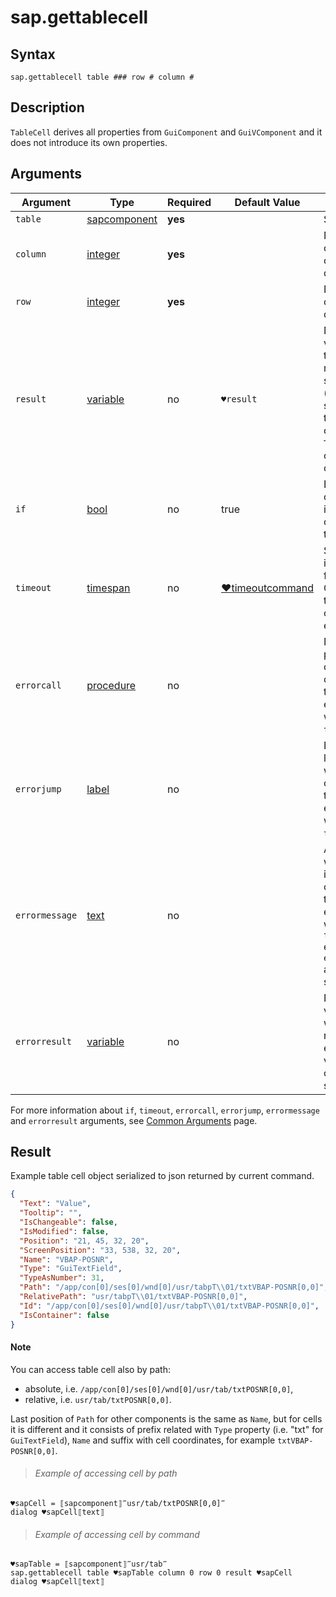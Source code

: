 ﻿# sap.gettablecell

## Syntax

```G1ANT
sap.gettablecell table ### row # column #
```

## Description
`TableCell` derives all properties from `GuiComponent` and `GuiVComponent`
and it does not introduce its own properties.


## Arguments

| Argument         | Type                                                              | Required | Default Value   | Description                                                  |
| ---------------- | ----------------------------------------------------------------- | -------- | --------------- | ------------------------------------------------------------ |
| `table`         | [sapcomponent](../../../Structures/SapComponentStructure.md)      | **yes**  |                 | Source table. |
| `column`        | [integer](/G1ANT.Addons/G1ANT.Language/Structures/integerStructure.md)    | **yes**  |                 | Number of column containing desired cell. |
| `row`           | [integer](/G1ANT.Addons/G1ANT.Language/Structures/integerStructure.md)    | **yes**  |                | Number of row containing desired cell. |
| `result`        | [variable](/G1ANT.Addons/G1ANT.Language/Structures/VariableStructure.md)  | no       | `♥result`     | Name of a variable where the command's result will be stored ([sapcomponent](../../../Structures/SapComponentStructure.md) structure with the cell component, the `Text` property contains value of the cell) |
| `if`            | [bool](/G1ANT.Addons/G1ANT.Language/Structures/BooleanStructure.md)        | no       | true           | Executes the command only if a specified condition is true   |
| `timeout`      | [timespan](/G1ANT.Addons/G1ANT.Language/Structures/TimeSpanStructure.md)   | no       | [♥timeoutcommand](/G1ANT.Addons/G1ANT.Addon.Core//Variables/TimeoutCommandVariable.md) | Specifies time in milliseconds for G1ANT.Robot to wait for the command to be executed |
| `errorcall`    | [procedure](/G1ANT.Addons/G1ANT.Language/Structures/ProcedureStructure.md) | no       |                | Name of a procedure to call when the command throws an exception or when a given `timeout` expires |
| `errorjump`    | [label](/G1ANT.Addons/G1ANT.Language/Structures/LabelStructure.md)         | no       |                | Name of the label to jump to when the command throws an exception or when a given `timeout` expires |
| `errormessage` | [text](/G1ANT.Addons/G1ANT.Language/Structures/TextStructure.md)           | no       |                | A message that will be shown in case the command throws an exception or when a given `timeout` expires, and no `errorjump` argument is specified |
| `errorresult`  | [variable](/G1ANT.Addons/G1ANT.Language/Structures/VariableStructure.md)   | no       |                | Name of a variable that will store the returned exception. The variable will be of [error](/G1ANT.Addons/G1ANT.Language/Structures/ErrorStructure.md) structure |

For more information about `if`, `timeout`, `errorcall`, `errorjump`, `errormessage` and `errorresult` arguments, see [Common Arguments](/appendices/common-arguments.md) page.

## Result
Example table cell object serialized to json returned by current command.
```json
{
  "Text": "Value",
  "Tooltip": "",
  "IsChangeable": false,
  "IsModified": false,
  "Position": "21, 45, 32, 20",
  "ScreenPosition": "33, 538, 32, 20",
  "Name": "VBAP-POSNR",
  "Type": "GuiTextField",
  "TypeAsNumber": 31,
  "Path": "/app/con[0]/ses[0]/wnd[0]/usr/tabpT\\01/txtVBAP-POSNR[0,0]",
  "RelativePath": "usr/tabpT\\01/txtVBAP-POSNR[0,0]",
  "Id": "/app/con[0]/ses[0]/wnd[0]/usr/tabpT\\01/txtVBAP-POSNR[0,0]",
  "IsContainer": false
}
```

#### Note
You can access table cell also by path:
* absolute, i.e. `/app/con[0]/ses[0]/wnd[0]/usr/tab/txtPOSNR[0,0]`,
* relative, i.e. `usr/tab/txtPOSNR[0,0]`.

Last position of `Path` for other components is the same as `Name`, but for cells it is different 
and it consists of prefix related with `Type` property (i.e. "txt" for `GuiTextField`), `Name` 
and suffix with cell coordinates, for example `txtVBAP-POSNR[0,0]`.
> ###### Example of accessing cell by path
```g1ant
♥sapCell = ⟦sapcomponent⟧‴usr/tab/txtPOSNR[0,0]‴
dialog ♥sapCell⟦text⟧
```

> ###### Example of accessing cell by command
```g1ant
♥sapTable = ⟦sapcomponent⟧‴usr/tab‴
sap.gettablecell table ♥sapTable column 0 row 0 result ♥sapCell
dialog ♥sapCell⟦text⟧
```
